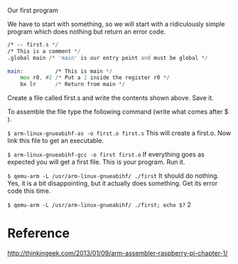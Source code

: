 Our first program

We have to start with something, so we will start with a ridiculously simple program which does nothing but return an error code.

```asm
/* -- first.s */
/* This is a comment */
.global main /* 'main' is our entry point and must be global */
 
main:          /* This is main */
    mov r0, #2 /* Put a 2 inside the register r0 */
    bx lr      /* Return from main */
```    
Create a file called first.s and write the contents shown above. Save it.

To assemble the file type the following command (write what comes after $ ).

`$ arm-linux-gnueabihf-as -o first.o first.s`
This will create a first.o. Now link this file to get an executable.

`$ arm-linux-gnueabihf-gcc -o first first.o`
If everything goes as expected you will get a first file. This is your program. Run it.

`$ qemu-arm -L /usr/arm-linux-gnueabihf/ ./first`
It should do nothing. Yes, it is a bit disappointing, but it actually does something. Get its error code this time.

`$ qemu-arm -L /usr/arm-linux-gnueabihf/ ./first; echo $?`
2


# Reference
http://thinkingeek.com/2013/01/09/arm-assembler-raspberry-pi-chapter-1/


